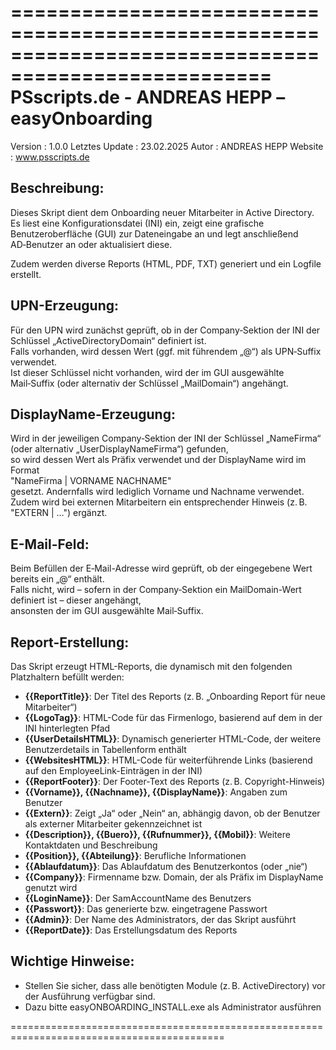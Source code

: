 ====================================================================================================
PSscripts.de  -  ANDREAS HEPP  –  easyOnboarding
====================================================================================================

Version         : 1.0.0
Letztes Update  : 23.02.2025
Autor           : ANDREAS HEPP
Website         : www.psscripts.de


Beschreibung:
---------------
Dieses Skript dient dem Onboarding neuer Mitarbeiter in Active Directory.  
Es liest eine Konfigurationsdatei (INI) ein, zeigt eine grafische Benutzeroberfläche (GUI) zur Dateneingabe an 
und legt anschließend AD‑Benutzer an oder aktualisiert diese.  

Zudem werden diverse Reports (HTML, PDF, TXT) generiert und ein Logfile erstellt.

UPN-Erzeugung:
---------------
Für den UPN wird zunächst geprüft, ob in der Company‑Sektion der INI der Schlüssel „ActiveDirectoryDomain“ definiert ist.  
Falls vorhanden, wird dessen Wert (ggf. mit führendem „@“) als UPN‑Suffix verwendet.  
Ist dieser Schlüssel nicht vorhanden, wird der im GUI ausgewählte Mail‑Suffix (oder alternativ der Schlüssel „MailDomain“) angehängt.

DisplayName-Erzeugung:
-----------------------
Wird in der jeweiligen Company‑Sektion der INI der Schlüssel „NameFirma“ (oder alternativ „UserDisplayNameFirma“) gefunden,  
so wird dessen Wert als Präfix verwendet und der DisplayName wird im Format  
"NameFirma | VORNAME NACHNAME"  
gesetzt. Andernfalls wird lediglich Vorname und Nachname verwendet.  
Zudem wird bei externen Mitarbeitern ein entsprechender Hinweis (z. B. "EXTERN | …") ergänzt.

E-Mail-Feld:
------------
Beim Befüllen der E‑Mail-Adresse wird geprüft, ob der eingegebene Wert bereits ein „@“ enthält.  
Falls nicht, wird – sofern in der Company‑Sektion ein MailDomain-Wert definiert ist – dieser angehängt,  
ansonsten der im GUI ausgewählte Mail‑Suffix.

Report-Erstellung:
-------------------
Das Skript erzeugt HTML-Reports, die dynamisch mit den folgenden Platzhaltern befüllt werden:

- **{{ReportTitle}}**: Der Titel des Reports (z. B. „Onboarding Report für neue Mitarbeiter“)
- **{{LogoTag}}**: HTML-Code für das Firmenlogo, basierend auf dem in der INI hinterlegten Pfad
- **{{UserDetailsHTML}}**: Dynamisch generierter HTML-Code, der weitere Benutzerdetails in Tabellenform enthält
- **{{WebsitesHTML}}**: HTML-Code für weiterführende Links (basierend auf den EmployeeLink-Einträgen in der INI)
- **{{ReportFooter}}**: Der Footer-Text des Reports (z. B. Copyright-Hinweis)
- **{{Vorname}}, {{Nachname}}, {{DisplayName}}**: Angaben zum Benutzer
- **{{Extern}}**: Zeigt „Ja“ oder „Nein“ an, abhängig davon, ob der Benutzer als externer Mitarbeiter gekennzeichnet ist
- **{{Description}}, {{Buero}}, {{Rufnummer}}, {{Mobil}}**: Weitere Kontaktdaten und Beschreibung
- **{{Position}}, {{Abteilung}}**: Berufliche Informationen
- **{{Ablaufdatum}}**: Das Ablaufdatum des Benutzerkontos (oder „nie“)
- **{{Company}}**: Firmenname bzw. Domain, der als Präfix im DisplayName genutzt wird
- **{{LoginName}}**: Der SamAccountName des Benutzers
- **{{Passwort}}**: Das generierte bzw. eingetragene Passwort
- **{{Admin}}**: Der Name des Administrators, der das Skript ausführt
- **{{ReportDate}}**: Das Erstellungsdatum des Reports

Wichtige Hinweise:
-------------------
- Stellen Sie sicher, dass alle benötigten Module (z. B. ActiveDirectory) vor der Ausführung verfügbar sind.
- Dazu bitte easyONBOARDING_INSTALL.exe als Administrator ausführen

===========================================================================================
